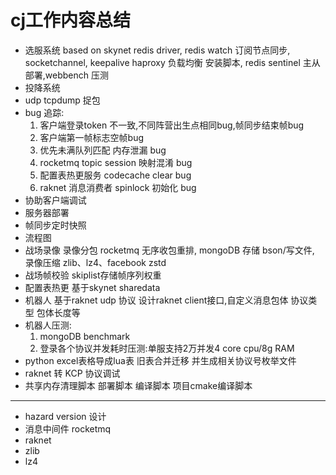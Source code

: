 # cj工作内容总结

- 选服系统 based on skynet redis driver, redis watch 订阅节点同步, socketchannel, keepalive haproxy 负载均衡 安装脚本, redis sentinel 主从部署,webbench 压测
- 投降系统
- udp tcpdump 捉包
- bug 追踪:
    1. 客户端登录token 不一致,不同阵营出生点相同bug,帧同步结束帧bug
    2. 客户端第一帧标志空帧bug
    3. 优先未满队列匹配 内存泄漏 bug
    4. rocketmq topic session 映射混淆 bug
    5. 配置表热更服务 codecache clear bug
    6. raknet 消息消费者 spinlock 初始化 bug
- 协助客户端调试
- 服务器部署
- 帧同步定时快照
- 流程图
- 战场录像 录像分包 rocketmq 无序收包重排, mongoDB 存储 bson/写文件, 录像压缩 zlib、lz4、facebook  zstd
- 战场帧校验 skiplist存储帧序列权重
- 配置表热更 基于skynet sharedata
- 机器人 基于raknet udp 协议 设计raknet client接口,自定义消息包体 协议类型 包体长度等
- 机器人压测:
    1. mongoDB benchmark
    2. 登录各个协议并发耗时压测:单服支持2万并发4 core cpu/8g RAM
- python excel表格导成lua表 旧表合并迁移 并生成相关协议号枚举文件
- raknet 转 KCP 协议调试
- 共享内存清理脚本 部署脚本 编译脚本 项目cmake编译脚本

---

- hazard version 设计
- 消息中间件 rocketmq
- raknet
- zlib
- lz4
